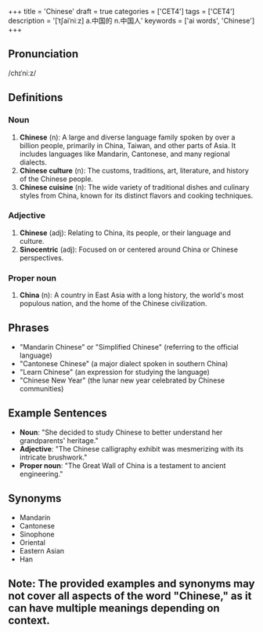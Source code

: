 +++
title = 'Chinese'
draft = true
categories = ['CET4']
tags = ['CET4']
description = '[ˈt∫aiˈniːz] a.中国的 n.中国人'
keywords = ['ai words', 'Chinese']
+++

## Pronunciation
/chɪˈniːz/

## Definitions
### Noun
1. **Chinese** (n): A large and diverse language family spoken by over a billion people, primarily in China, Taiwan, and other parts of Asia. It includes languages like Mandarin, Cantonese, and many regional dialects.
2. **Chinese culture** (n): The customs, traditions, art, literature, and history of the Chinese people.
3. **Chinese cuisine** (n): The wide variety of traditional dishes and culinary styles from China, known for its distinct flavors and cooking techniques.

### Adjective
1. **Chinese** (adj): Relating to China, its people, or their language and culture.
2. **Sinocentric** (adj): Focused on or centered around China or Chinese perspectives.

### Proper noun
1. **China** (n): A country in East Asia with a long history, the world's most populous nation, and the home of the Chinese civilization.

## Phrases
- "Mandarin Chinese" or "Simplified Chinese" (referring to the official language)
- "Cantonese Chinese" (a major dialect spoken in southern China)
- "Learn Chinese" (an expression for studying the language)
- "Chinese New Year" (the lunar new year celebrated by Chinese communities)

## Example Sentences
- **Noun**: "She decided to study Chinese to better understand her grandparents' heritage."
- **Adjective**: "The Chinese calligraphy exhibit was mesmerizing with its intricate brushwork."
- **Proper noun**: "The Great Wall of China is a testament to ancient engineering."

## Synonyms
- Mandarin
- Cantonese
- Sinophone
- Oriental
- Eastern Asian
- Han

## Note: The provided examples and synonyms may not cover all aspects of the word "Chinese," as it can have multiple meanings depending on context.
